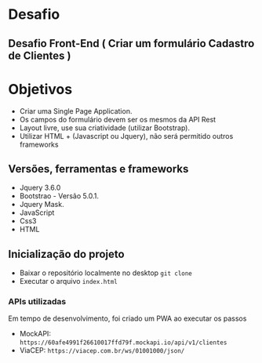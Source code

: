 # Desafio 

## Desafio Front-End ( Criar um formulário Cadastro de Clientes )

# Objetivos
- Criar uma Single Page Application.
- Os campos do formulário devem ser os mesmos da API Rest
- Layout livre, use sua criatividade (utilizar Bootstrap).
- Utilizar HTML + (Javascript ou Jquery), não será permitido outros frameworks

## Versões, ferramentas e frameworks
- Jquery 3.6.0
- Bootstrao - Versão 5.0.1.
- Jquery Mask.
- JavaScript
- Css3
- HTML

## Inicialização do projeto
- Baixar o repositório localmente no desktop `git clone`
- Executar o arquivo `index.html`

### APIs utilizadas
Em tempo de desenvolvimento, foi criado um PWA ao executar os passos 
- MockAPI: `https://60afe4991f26610017ffd79f.mockapi.io/api/v1/clientes`
- ViaCEP: `https://viacep.com.br/ws/01001000/json/`  
